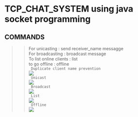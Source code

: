 # TCP_CHAT_SYSTEM using java socket programming
## COMMANDS
>> For unicasting : send receiver_name messagge <br>
>> For broadcasting : broadcast message <br>
>> To list online clients : list <br>
>> to go offline : offline <br>
``` Duplicate client name prevention```<br>
<img src="./IMAGES/duplicate.png"> <br>
``` Unicast``` <br>
<img src="./IMAGES/unicast.png"> <br>
``` Broadcast``` <br>
<img src="./IMAGES/broadcast.png"> <br>
``` List``` <br>
<img src="./IMAGES/list.png"> <br>
``` Offline``` <br>
<img src="./IMAGES/exit.png"> <br>
